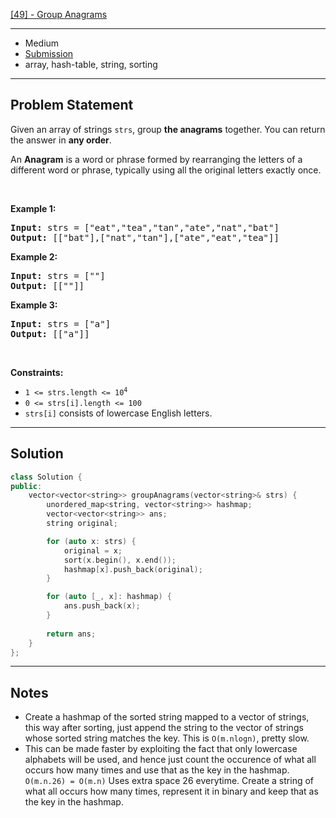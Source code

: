 [[49] - Group Anagrams](https://leetcode.com/problems/group-anagrams)

---

- Medium
- [Submission](https://leetcode.com/problems/group-anagrams/submissions/866880192/)
- array, hash-table, string, sorting

---

## Problem Statement

<p>Given an array of strings <code>strs</code>, group <strong>the anagrams</strong> together. You can return the answer in <strong>any order</strong>.</p>

<p>An <strong>Anagram</strong> is a word or phrase formed by rearranging the letters of a different word or phrase, typically using all the original letters exactly once.</p>

<p>&nbsp;</p>
<p><strong class="example">Example 1:</strong></p>
<pre><strong>Input:</strong> strs = ["eat","tea","tan","ate","nat","bat"]
<strong>Output:</strong> [["bat"],["nat","tan"],["ate","eat","tea"]]
</pre><p><strong class="example">Example 2:</strong></p>
<pre><strong>Input:</strong> strs = [""]
<strong>Output:</strong> [[""]]
</pre><p><strong class="example">Example 3:</strong></p>
<pre><strong>Input:</strong> strs = ["a"]
<strong>Output:</strong> [["a"]]
</pre>
<p>&nbsp;</p>
<p><strong>Constraints:</strong></p>

<ul>
	<li><code>1 &lt;= strs.length &lt;= 10<sup>4</sup></code></li>
	<li><code>0 &lt;= strs[i].length &lt;= 100</code></li>
	<li><code>strs[i]</code> consists of lowercase English letters.</li>
</ul>


---

## Solution

```cpp
class Solution {
public:
    vector<vector<string>> groupAnagrams(vector<string>& strs) {
        unordered_map<string, vector<string>> hashmap;
        vector<vector<string>> ans;
        string original;

        for (auto x: strs) {
            original = x;
            sort(x.begin(), x.end());
            hashmap[x].push_back(original);
        }

        for (auto [_, x]: hashmap) {
            ans.push_back(x);
        }
        
        return ans;
    }
};
```

---

## Notes

- Create a hashmap of the sorted string mapped to a vector of strings, this way after sorting, just append the string to the vector of strings whose sorted string matches the key. This is `O(m.nlogn)`, pretty slow.
- This can be made faster by exploiting the fact that only lowercase alphabets will be used, and hence just count the occurence of what all occurs how many times and use that as the key in the hashmap. `O(m.n.26) = O(m.n)` Uses extra space 26 everytime. Create a string of what all occurs how many times, represent it in binary and keep that as the key in the hashmap.
